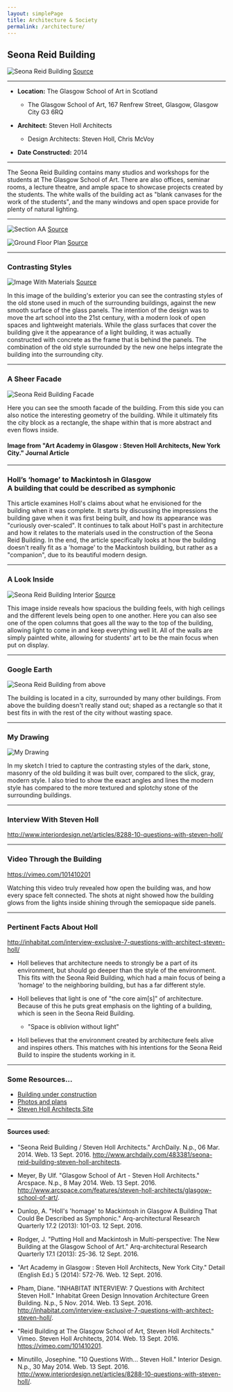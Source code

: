 ```yaml
---
layout: simplePage
title: Architecture & Society
permalink: /architecture/
---
```


## Seona Reid Building

![Seona Reid Building](https://github.com/mattruston/mattruston.github.io/blob/master/images/Seona-Reid-Building.jpg?raw=true)
[Source](https://www.flickr.com/photos/glasgowschoolart/12928172694/sizes/l/)

___

- **Location:** The Glasgow School of Art in Scotland
  * The Glasgow School of Art, 167 Renfrew Street, Glasgow, Glasgow City G3 6RQ

- **Architect:** Steven Holl Architects
  * Design Architects: Steven Holl, Chris McVoy

- **Date Constructed:** 2014

___

The Seona Reid Building contains many studios and workshops for the students at The Glasgow School of Art. There are also offices, seminar rooms, a lecture theatre, and ample space to showcase projects created by the students. The white walls of the building act as "blank canvases for the work of the students", and the many windows and open space provide for plenty of natural lighting.

___

![Section AA](https://github.com/mattruston/mattruston.github.io/blob/master/images/Section_AA.jpg?raw=true "Section AA")
[Source](http://www.archdaily.com/483381/seona-reid-building-steven-holl-architects/5318d675c07a80688c000146-seona-reid-building-steven-holl-architects-section-aa)

![Ground Floor Plan](https://github.com/mattruston/mattruston.github.io/blob/master/images/Ground_Floor_Plan.jpg?raw=true "Ground Floor Plan")
[Source](http://www.archdaily.com/483381/seona-reid-building-steven-holl-architects/5318d63fc07a80688c000145-seona-reid-building-steven-holl-architects-ground-floor-plan)

___

### Contrasting Styles

![Image With Materials](https://github.com/mattruston/mattruston.github.io/blob/master/images/Side-Styles.jpg?raw=true "Image With Materials")
[Source](http://www.archdaily.com/483381/seona-reid-building-steven-holl-architects/5317fd88c07a80688c0000af-seona-reid-building-steven-holl-architects-photo)
<p>In this image of the building's exterior you can see the contrasting styles of the old stone used in much of the surrounding buildings, against the new smooth surface of the glass panels. The intention of the design was to move the art school into the 21st century, with a modern look of open spaces and lightweight materials. While the glass surfaces that cover the building give it the appearance of a light building, it was actually constructed with concrete as the frame that is behind the panels. The combination of the old style surrounded by the new one helps integrate the building into the surrounding city.</p>

___

### A Sheer Facade

![Seona Reid Building Facade](https://github.com/mattruston/mattruston.github.io/blob/master/images/Seona-Reid-Building-Facade.png?raw=true "Seona Reid Building Facade")
<p>Here you can see the smooth facade of the building. From this side you can also notice the interesting geometry of the building. While it ultimately fits the city block as a rectangle, the shape within that is more abstract and even flows inside.</p>

#### Image from "Art Academy in Glasgow : Steven Holl Architects, New York City." Journal Article
___

<h3> Holl’s ‘homage’ to Mackintosh in Glasgow<br />A building that could be described as symphonic </h3>
This article examines Holl's claims about what he envisioned for the building when it was complete. It starts by discussing the impressions the building gave when it was first being built, and how its appearance was "curiously over-scaled". It continues to talk about Holl's past in architecture and how it relates to the materials used in the construction of the Seona Reid Building. In the end, the article specifically looks at how the building doesn't really fit as a 'homage' to the Mackintosh building, but rather as a "companion", due to its beautiful modern design.

___

### A Look Inside

![Seona Reid Building Interior](https://github.com/mattruston/mattruston.github.io/blob/master/images/Seona-Reid-Building-Interior.jpg?raw=true "Seona Reid Building Interior")
[Source](http://www.archdaily.com/483381/seona-reid-building-steven-holl-architects/5317fdc9c07a80688c0000b0-seona-reid-building-steven-holl-architects-photo)
<p>This image inside reveals how spacious the building feels, with high ceilings and the different levels being open to one another. Here you can also see one of the open columns that goes all the way to the top of the building, allowing light to come in and keep everything well lit. All of the walls are simply painted white, allowing for students' art to be the main focus when put on display.</p>

___

### Google Earth

![Seona Reid Building from above](https://github.com/mattruston/mattruston.github.io/blob/master/images/From-Above.jpg?raw=true "Seona Reid Building from above")

<p>The building is located in a city, surrounded by many other buildings. From above the building doesn't really stand out; shaped as a rectangle so that it best fits in with the rest of the city without wasting space.</p>

___

### My Drawing

![My Drawing](https://github.com/mattruston/mattruston.github.io/blob/master/images/Seona-Reid-Drawing.jpg?raw=true "My Drawing")

<p>In my sketch I tried to capture the contrasting styles of the dark, stone, masonry of the old building it was built over, compared to the slick, gray, modern style. I also tried to show the exact angles and lines the modern style has compared to the more textured and splotchy stone of the surrounding buildings.</p>

___

### Interview With Steven Holl

<http://www.interiordesign.net/articles/8288-10-questions-with-steven-holl/>

___

### Video Through the Building

<https://vimeo.com/101410201>

Watching this video truly revealed how open the building was, and how every space felt connected. The shots at night showed how the building glows from the lights inside shining through the semiopaque side panels.

___

### Pertinent Facts About Holl

<http://inhabitat.com/interview-exclusive-7-questions-with-architect-steven-holl/>

- Holl believes that architecture needs to strongly be a part of its environment, but should go deeper than the style of the environment. This fits with the Seona Reid Building, which had a main focus of being a 'homage' to the neighboring building, but has a far different style.
- Holl believes that light is one of "the core aim[s]" of architecture. Because of this he puts great emphasis on the lighting of a building, which is seen in the Seona Reid Building.
  * "Space is oblivion without light"

- Holl believes that the environment created by architecture feels alive and inspires others. This matches with his intentions for the Seona Reid Build to inspire the students working in it.

___

### Some Resources...

<ul>
	<li><a href="https://www.flickr.com/photos/106023896@N05/albums/72157636758818184">Building under construction</a></li>
	<li><a href="http://www.archdaily.com/483381/seona-reid-building-steven-holl-architects/5317fe27c07a806cd90000c2-seona-reid-building-steven-holl-architects-photo">Photos and plans</a></li>
	<li><a href="http://www.stevenholl.com/projects/glasgow-school-of-art">Steven Holl Architects Site</a></li>
</ul>

___

#### Sources used: ####

- "Seona Reid Building / Steven Holl Architects." ArchDaily. N.p., 06 Mar. 2014. Web. 13 Sept. 2016. <http://www.archdaily.com/483381/seona-reid-building-steven-holl-architects>.

- Meyer, By Ulf. "Glasgow School of Art - Steven Holl Architects." Arcspace. N.p., 8 May 2014. Web. 13 Sept. 2016. <http://www.arcspace.com/features/steven-holl-architects/glasgow-school-of-art/>.

- Dunlop, A. "Holl's 'homage' to Mackintosh in Glasgow A Building That Could Be Described as Symphonic." Arq-architectural Research Quarterly 17.2 (2013): 101-03. 12 Sept. 2016.

- Rodger, J. "Putting Holl and Mackintosh in Multi-perspective: The New Building at the Glasgow School of Art." Arq-architectural Research Quarterly 17.1 (2013): 25-36. 12 Sept. 2016.

- "Art Academy in Glasgow : Steven Holl Architects, New York City." Detail (English Ed.) 5 (2014): 572-76. Web. 12 Sept. 2016.

- Pham, Diane. "INHABITAT INTERVIEW: 7 Questions with Architect Steven Holl." Inhabitat Green Design Innovation Architecture Green Building. N.p., 5 Nov. 2014. Web. 13 Sept. 2016. <http://inhabitat.com/interview-exclusive-7-questions-with-architect-steven-holl/>.

- "Reid Building at The Glasgow School of Art, Steven Holl Architects." Vimeo. Steven Holl Architects, 2014. Web. 13 Sept. 2016. <https://vimeo.com/101410201>.

- Minutillo, Josephine. "10 Questions With... Steven Holl." Interior Design. N.p., 30 May 2014. Web. 13 Sept. 2016. <http://www.interiordesign.net/articles/8288-10-questions-with-steven-holl/>.
